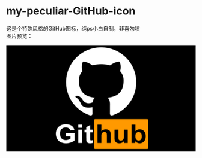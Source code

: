 # my-peculiar-GitHub-icon
这是个特殊风格的GitHub图标，纯ps小白自制，非喜勿喷
<br>
图片预览：<br><br>
![image](https://github.com/crazyphysics/my-peculiar-GitHub-icon/blob/main/Github-p.png)
